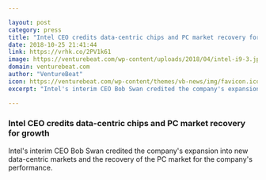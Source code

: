 ```yaml
---

layout: post
category: press
title: "Intel CEO credits data-centric chips and PC market recovery for growth"
date: 2018-10-25 21:41:44
link: https://vrhk.co/2PV1k61
image: https://venturebeat.com/wp-content/uploads/2018/04/intel-i9-3.jpg?fit=997%2C997&strip=all
domain: venturebeat.com
author: "VentureBeat"
icon: https://venturebeat.com/wp-content/themes/vb-news/img/favicon.ico
excerpt: "Intel's interim CEO Bob Swan credited the company's expansion into new data-centric markets and the recovery of the PC market for the company's performance. "

---
```


### Intel CEO credits data-centric chips and PC market recovery for growth

Intel's interim CEO Bob Swan credited the company's expansion into new data-centric markets and the recovery of the PC market for the company's performance. 
